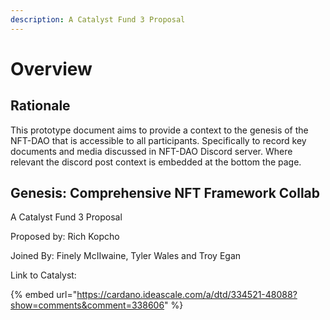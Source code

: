 ```yaml
---
description: A Catalyst Fund 3 Proposal
---
```


# Overview

## Rationale

This prototype document aims to provide a context to the genesis of the NFT-DAO that is accessible to all participants. Specifically to record key documents and media discussed in NFT-DAO Discord server. Where relevant the discord post context is embedded at the bottom the page.

## Genesis: Comprehensive NFT Framework Collab

A Catalyst Fund 3 Proposal

Proposed by: Rich Kopcho

Joined By: Finely McIIwaine, Tyler Wales and Troy Egan

Link to Catalyst:

{% embed url="https://cardano.ideascale.com/a/dtd/334521-48088?show=comments&comment=338606" %}









## 

